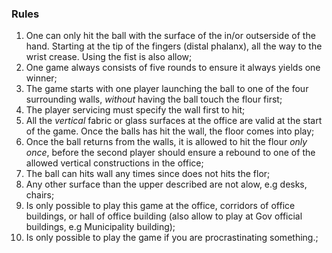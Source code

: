 ### Rules

1. One can only hit the ball with the surface of the in/or outserside of the hand. Starting at the tip of the fingers (distal phalanx), all the way to the wrist crease. Using the fist is also allow;
2. One game always consists of five rounds to ensure it always yields one winner;
3. The game starts with one player launching the ball to one of the four surrounding walls, *without* having the ball touch the flour first;
4. The player servicing must specify the wall first to hit;
5. All the *vertical* fabric or glass surfaces at the office are valid at the start of the game. Once the balls has hit the wall, the floor comes into play;
6. Once the ball returns from the walls, it is allowed to hit the flour *only once*, before the second player should ensure a rebound to one of the allowed vertical constructions in the office;
7. The ball can hits wall any times since does not hits the flor;
8. Any other surface than the upper described are not alow, e.g desks, chairs;
9. Is only possible to play this game at the office, corridors of office buildings, or hall of office building (also allow to play at Gov official buildings, e.g Municipality building);
10. Is only possible to play the game if you are procrastinating something.;
